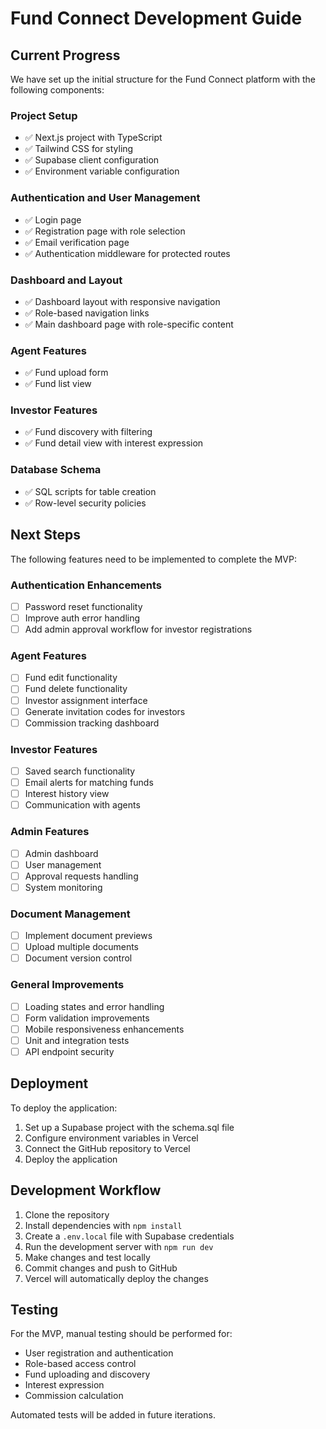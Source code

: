 # Fund Connect Development Guide

## Current Progress

We have set up the initial structure for the Fund Connect platform with the following components:

### Project Setup

- ✅ Next.js project with TypeScript
- ✅ Tailwind CSS for styling
- ✅ Supabase client configuration
- ✅ Environment variable configuration

### Authentication and User Management

- ✅ Login page
- ✅ Registration page with role selection
- ✅ Email verification page
- ✅ Authentication middleware for protected routes

### Dashboard and Layout

- ✅ Dashboard layout with responsive navigation
- ✅ Role-based navigation links
- ✅ Main dashboard page with role-specific content

### Agent Features

- ✅ Fund upload form
- ✅ Fund list view

### Investor Features

- ✅ Fund discovery with filtering
- ✅ Fund detail view with interest expression

### Database Schema

- ✅ SQL scripts for table creation
- ✅ Row-level security policies

## Next Steps

The following features need to be implemented to complete the MVP:

### Authentication Enhancements

- [ ] Password reset functionality
- [ ] Improve auth error handling
- [ ] Add admin approval workflow for investor registrations

### Agent Features

- [ ] Fund edit functionality
- [ ] Fund delete functionality
- [ ] Investor assignment interface
- [ ] Generate invitation codes for investors
- [ ] Commission tracking dashboard

### Investor Features

- [ ] Saved search functionality
- [ ] Email alerts for matching funds
- [ ] Interest history view
- [ ] Communication with agents

### Admin Features

- [ ] Admin dashboard
- [ ] User management
- [ ] Approval requests handling
- [ ] System monitoring

### Document Management

- [ ] Implement document previews
- [ ] Upload multiple documents
- [ ] Document version control

### General Improvements

- [ ] Loading states and error handling
- [ ] Form validation improvements
- [ ] Mobile responsiveness enhancements
- [ ] Unit and integration tests
- [ ] API endpoint security

## Deployment

To deploy the application:

1. Set up a Supabase project with the schema.sql file
2. Configure environment variables in Vercel
3. Connect the GitHub repository to Vercel
4. Deploy the application

## Development Workflow

1. Clone the repository
2. Install dependencies with `npm install`
3. Create a `.env.local` file with Supabase credentials
4. Run the development server with `npm run dev`
5. Make changes and test locally
6. Commit changes and push to GitHub
7. Vercel will automatically deploy the changes

## Testing

For the MVP, manual testing should be performed for:

- User registration and authentication
- Role-based access control
- Fund uploading and discovery
- Interest expression
- Commission calculation

Automated tests will be added in future iterations. 